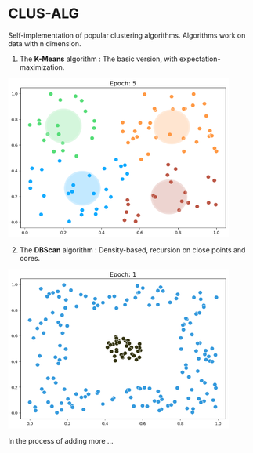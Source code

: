 # CLUS-ALG

Self-implementation of popular clustering algorithms.
Algorithms work on data with n dimension.

1) The **K-Means** algorithm : The basic version, with expectation-maximization.

<img src="https://github.com/sabn0/CLUS-ALG/blob/main/Example/kmeans.png" width="450" height="325">

2) The **DBScan** algorithm : Density-based, recursion on close points and cores.

<img src="https://github.com/sabn0/CLUS-ALG/blob/main/Example/dbscan.png" width="450" height="325">

In the process of adding more ...
